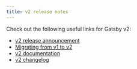 ```yaml
---
title: v2 release notes
---
```


Check out the following useful links for Gatsby v2:

- [v2 release announcement](/blog/2018-09-17-gatsby-v2/)
- [Migrating from v1 to v2](/docs/migrating-from-v1-to-v2/)
- [v2 documentation](/docs/)
- [v2 changelog](https://github.com/gatsbyjs/gatsby/blob/master/CHANGELOG.md#200---2018-09-13)
